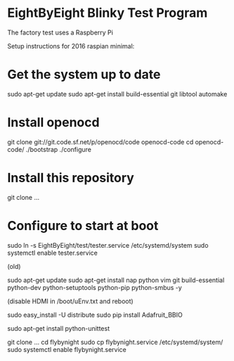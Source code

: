# EightByEight Blinky Test Program

The factory test uses a Raspberry Pi 

Setup instructions for 2016 raspian minimal:

# Get the system up to date

sudo apt-get update
sudo apt-get install build-essential git libtool automake

# Install openocd

git clone git://git.code.sf.net/p/openocd/code openocd-code
cd openocd-code/
./bootstrap
./configure

# Install this repository

git clone ...

# Configure to start at boot

sudo ln -s EightByEight/test/tester.service /etc/systemd/system
sudo systemctl enable tester.service






(old)

sudo apt-get update
sudo apt-get install nap python vim git build-essential python-dev python-setuptools python-pip python-smbus -y

(disable HDMI in /boot/uEnv.txt and reboot)

sudo easy_install -U distribute
sudo pip install Adafruit_BBIO

sudo apt-get install python-unittest

git clone ...
cd flybynight
sudo cp flybynight.service /etc/systemd/system/
sudo systemctl enable flybynight.service
